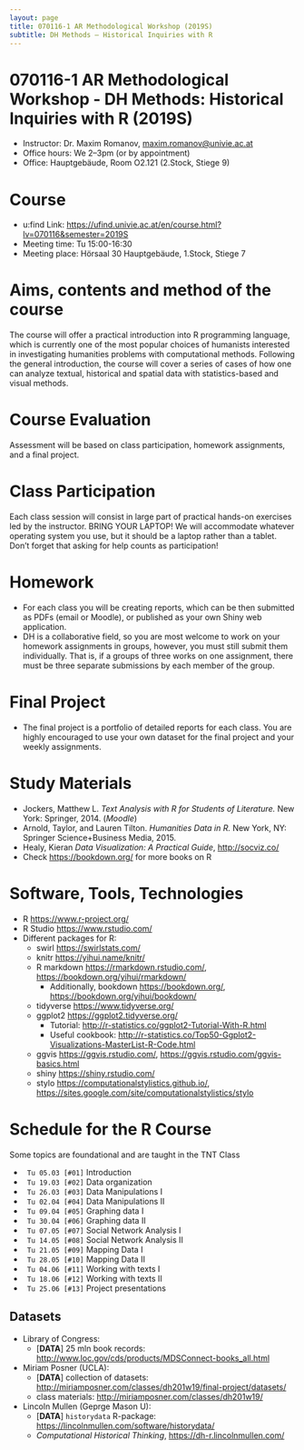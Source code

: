 ```yaml
---
layout: page
title: 070116-1 AR Methodological Workshop (2019S)
subtitle: DH Methods — Historical Inquiries with R
---
```


# 070116-1 AR Methodological Workshop - DH Methods: Historical Inquiries with R (2019S)

* Instructor: Dr. Maxim Romanov, [maxim.romanov@univie.ac.at](maxim.romanov@univie.ac.at)
* Office hours: We 2–3pm (or by appointment)
* Office: Hauptgebäude, Room O2.121 (2.Stock, Stiege 9)

# Course

* u:find Link: <https://ufind.univie.ac.at/en/course.html?lv=070116&semester=2019S>
* Meeting time: Tu 15:00-16:30
* Meeting place: Hörsaal 30 Hauptgebäude, 1.Stock, Stiege 7

# Aims, contents and method of the course

The course will offer a practical introduction into R programming language, which is currently one of the most popular choices of humanists interested in investigating humanities problems with computational methods. Following the general introduction, the course will cover a series of cases of how one can analyze textual, historical and spatial data with statistics-based and visual methods.

# Course Evaluation 

Assessment will be based on class participation, homework assignments, and a final project.

# Class Participation

Each class session will consist in large part of practical hands-on exercises led by the instructor. BRING YOUR LAPTOP! We will accommodate whatever operating system you use, but it should be a laptop rather than a tablet. Don’t forget that asking for help counts as participation!

# Homework

* For each class you will be creating reports, which can be then submitted as PDFs (email or Moodle), or published as your own Shiny web application.
* DH is a collaborative field, so you are most welcome to work on your homework assignments in groups, however, you must still submit them individually. That is, if a groups of three works on one assignment, there must be three separate submissions by each member of the group. 

# Final Project

* The final project is a portfolio of detailed reports for each class. You are highly encouraged to use your own dataset for the final project and your weekly assignments.

# Study Materials

* Jockers, Matthew L. *Text Analysis with R for Students of Literature.* New York: Springer, 2014. (*Moodle*)
* Arnold, Taylor, and Lauren Tilton. *Humanities Data in R.* New York, NY: Springer Science+Business Media, 2015.
* Healy, Kieran *Data Visualization: A Practical Guide*, <http://socviz.co/>
* Check <https://bookdown.org/> for more books on R

# Software, Tools, Technologies

* R <https://www.r-project.org/>
* R Studio <https://www.rstudio.com/>
* Different packages for R:
	* swirl <https://swirlstats.com/>
	* knitr <https://yihui.name/knitr/> 
	* R markdown <https://rmarkdown.rstudio.com/>, <https://bookdown.org/yihui/rmarkdown/>
		* Additionally, bookdown <https://bookdown.org/>, <https://bookdown.org/yihui/bookdown/>
	* tidyverse <https://www.tidyverse.org/>
	* ggplot2 <https://ggplot2.tidyverse.org/>
		* Tutorial: <http://r-statistics.co/ggplot2-Tutorial-With-R.html>
		* Useful cookbook: <http://r-statistics.co/Top50-Ggplot2-Visualizations-MasterList-R-Code.html>
	* ggvis <https://ggvis.rstudio.com/>, <https://ggvis.rstudio.com/ggvis-basics.html>
	* shiny <https://shiny.rstudio.com/>
	* stylo <https://computationalstylistics.github.io/>, <https://sites.google.com/site/computationalstylistics/stylo>


# Schedule for the R Course

Some topics are foundational and are taught in the TNT Class

- ` Tu 05.03 [#01]` 	Introduction
- ` Tu 19.03 [#02]` 	Data organization
- ` Tu 26.03 [#03]` 	Data Manipulations I
- ` Tu 02.04 [#04]` 	Data Manipulations II
- ` Tu 09.04 [#05]` 	Graphing data I
- ` Tu 30.04 [#06]` 	Graphing data II
- ` Tu 07.05 [#07]` 	Social Network Analysis I
- ` Tu 14.05 [#08]` 	Social Network Analysis II
- ` Tu 21.05 [#09]` 	Mapping Data I
- ` Tu 28.05 [#10]` 	Mapping Data II
- ` Tu 04.06 [#11]` 	Working with texts I
- ` Tu 18.06 [#12]` 	Working with texts II 
- ` Tu 25.06 [#13]` 	Project presentations

## Datasets

- Library of Congress:
	- [**DATA**] 25 mln book records: <http://www.loc.gov/cds/products/MDSConnect-books_all.html>
- Miriam Posner (UCLA):
	- [**DATA**] collection of datasets: <http://miriamposner.com/classes/dh201w19/final-project/datasets/>
	- class materials: <http://miriamposner.com/classes/dh201w19/>
- Lincoln Mullen (Geprge Mason U):
	- [**DATA**] `historydata` R-package: <https://lincolnmullen.com/software/historydata/>
	- *Computational Historical Thinking*, <https://dh-r.lincolnmullen.com/>
